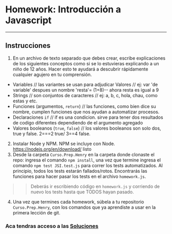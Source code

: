 # Homework: Introducción a Javascript

---

## Instrucciones

1. En un archivo de texto separado que debes crear, escribe explicaciones de los siguientes conceptos como si se lo estuvieras explicando a un niño de 12 años. Hacer esto te ayudará a descubrir rápidamente cualquier agujero en tu comprensión.

 * Variables
 // las variantes se usan para adjudicar Valores
 // ej: var 'de variable' despues un nombre 'resta'= (1+8)-- ahora resta es igual a 9
 * Strings
 // son conjuntos de caracteres
 // ej: a, b, c, hola, chau, como estas y etc.
 * Funciones (argumentos, `return`)
 // las funciones, como bien dice su nombre, cumplen funciones que nos ayudan a automatizar procesos.
 * Declaraciones `if`
 // if es una condicion. sirve para tener dos resultados de codigo diferentes dependiendo de el argumento agregado
 * Valores booleanos (`true`, `false`)
 // los valores booleanos son solo dos, true y false. 2===2 true/ 3==4 false.

2. Instalar Node y NPM. NPM se incluye con Node. <https://nodejs.org/en/download/>
listo
3. Desde la carpeta `Curso.Prep.Henry` en la carpeta donde clonaste el repo: ingresa el comando `npm install`, una vez que termine ingresa el comando `npm test JSI.test.js` para correr los tests automatizados. Al principio, todos los tests estarán fallados/rotos. Encontrarás las funciones para hacer pasar los tests en el archivo `homework.js`.

>> Deberás ir escribiendo código en `homework.js` y corriendo de nuevo los tests hasta que TODOS hayan pasado.

4. Una vez que termines cada homework, súbela a tu repositorio `Curso.Prep.Henry`, con los comandos que ya aprendiste a usar en la primera lección de git.

### Aca tendras acceso a las [Soluciones](https://github.com/atralice/Curso.Prep.Henry/blob/solution/02-JS-I/homework/homework.js)

